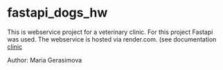 # fastapi_dogs_hw
This is webservice project for a veterinary clinic. For this project Fastapi was used. The webservice is hosted via render.com. (see documentation [clinic](https://github.com/mariamath/fastapi_dogs_hw/blob/main/clinic.yaml)

Author: Maria Gerasimova

